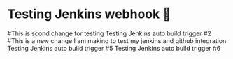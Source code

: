 # Testing Jenkins webhook 🚀
#This is scond change for testing 
Testing Jenkins auto build trigger #2
#This is a new change I am making to  test my jenkins and github integration
Testing Jenkins auto build trigger #5
Testing Jenkins auto build trigger #6
